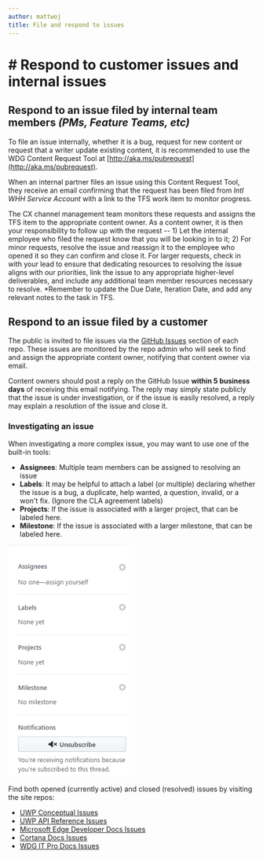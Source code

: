 ```yaml
---
author: mattwoj
title: File and respond to issues
---
```

# # Respond to customer issues and internal issues

## Respond to an issue filed by internal team members *(PMs, Feature Teams, etc)*

To file an issue internally, whether it is a bug, request for new content or request that a writer update existing content, it is recommended to use the WDG Content Request Tool at [http://aka.ms/pubrequest](http://aka.ms/pubrequest).

When an internal partner files an issue using this Content Request Tool, they receive an email confirming that the request has been filed from *Intl WHH Service Account* with a link to the TFS work item to monitor progress.

The CX channel management team monitors these requests and assigns the TFS item to the appropriate content owner. As a content owner, it is then your responsibility to follow up with the request -- 1) Let the internal employee who filed the request know that you will be looking in to it; 2) For minor requests, resolve the issue and reassign it to the employee who opened it so they can confirm and close it. For larger requests, check in with your lead to ensure that dedicating resources to resolving the issue aligns with our priorities, link the issue to any appropriate higher-level deliverables, and include any additional team member resources necessary to resolve. *Remember to update the Due Date, Iteration Date, and add any relevant notes to the task in TFS.

## Respond to an issue filed by a customer

The public is invited to file issues via the [GitHub Issues](https://guides.github.com/features/issues/) section of each repo. These issues are monitored by the repo admin who will seek to find and assign the appropriate content owner, notifying that content owner via email.

Content owners should post a reply on the GitHub Issue **within 5 business days** of receiving this email notifying. The reply may simply state publicly that the issue is under investigation, or if the issue is easily resolved, a reply may explain a resolution of the issue and close it.

### Investigating an issue

When investigating a more complex issue, you may want to use one of the built-in tools:
- **Assignees**: Multiple team members can be assigned to resolving an issue
- **Labels**: It may be helpful to attach a label (or multiple) declaring whether the issue is a bug, a duplicate, help wanted, a question, invalid, or a won't fix. (Ignore the CLA agreement labels)
- **Projects**: If the issue is associated with a larger project, that can be labeled here.
- **Milestone**: If the issue is associated with a larger milestone, that can be labeled here.

![GitHub Issue Tools](images/gh_issue_tools.PNG)

Find both opened (currently active) and closed (resolved) issues by visiting the site repos:

- [UWP Conceptual Issues](https://github.com/MicrosoftDocs/windows-uwp/issues)
- [UWP API Reference Issues](https://github.com/MicrosoftDocs/winrt-api/issues)
- [Microsoft Edge Developer Docs Issues](https://github.com/MicrosoftDocs/edge-developer/issues)
- [Cortana Docs Issues](https://github.com/Microsoft/cortana-docs/issues)
- [WDG IT Pro Docs Issues](https://github.com/Microsoft/win-cpub-itpro-docs)